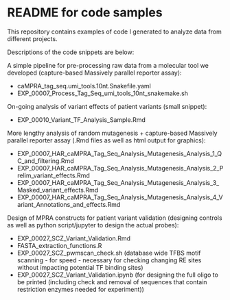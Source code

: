 # README for code samples

This repository contains examples of code I generated to analyze data from different projects.

Descriptions of the code snippets are below:

A simple pipeline for pre-processing raw data from a molecular tool we developed (capture-based Massively parallel reporter assay):
- caMPRA_tag_seq.umi_tools.10nt.Snakefile.yaml
- EXP_00007_Process_Tag_Seq_umi_tools_10nt_snakemake.sh

On-going analysis of variant effects of patient variants (small snippet):
- EXP_00010_Variant_TF_Analysis_Sample.Rmd

More lengthy analysis of random mutagenesis + capture-based Massively parallel reporter assay (.Rmd files as well as html output for graphics):
- EXP_00007_HAR_caMPRA_Tag_Seq_Analysis_Mutagenesis_Analysis_1_QC_and_filtering.Rmd
- EXP_00007_HAR_caMPRA_Tag_Seq_Analysis_Mutagenesis_Analysis_2_Prelim_variant_effects.Rmd
- EXP_00007_HAR_caMPRA_Tag_Seq_Analysis_Mutagenesis_Analysis_3_Masked_variant_effects.Rmd
- EXP_00007_HAR_caMPRA_Tag_Seq_Analysis_Mutagenesis_Analysis_4_Variant_Annotations_and_effects.Rmd

Design of MPRA constructs for patient variant validation (designing controls as well as python script/jupyter to design the actual probes):
- EXP_00027_SCZ_Variant_Validation.Rmd
- FASTA_extraction_functions.R
- EXP_00027_SCZ_pwmscan_check.sh (database wide TFBS motif scanning - for speed - necessary for checking changing RE sites without impacting potential TF binding sites)
- EXP_00027_SCZ_Variant_Validation.ipynb (for designing the full oligo to be printed (including check and removal of sequences that contain restriction enzymes needed for experiment))
